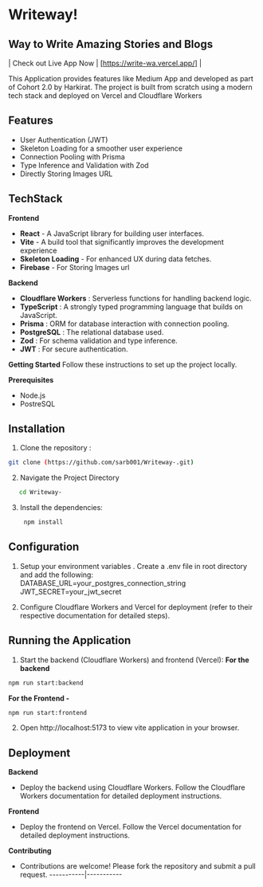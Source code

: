 # Writeway!
## Way to Write Amazing  Stories and Blogs 


| Check out Live App Now | [https://write-wa.vercel.app/] |



This Application provides features like  Medium App and  developed as part of Cohort 2.0 by Harkirat. The project is built from scratch using a modern tech stack and deployed on Vercel and Cloudflare Workers

## Features 
- User Authentication (JWT)
- Skeleton Loading for a smoother user experience
- Connection Pooling with Prisma
- Type Inference and Validation with Zod
- Directly Storing Images URL 

## TechStack

**Frontend**

- **React** -  A JavaScript library for building user interfaces.
- **Vite** -  A build tool that significantly improves the development experience 
- **Skeleton Loading** - For enhanced UX during data fetches.
- **Firebase** - For Storing Images url 

**Backend**

- **Cloudflare Workers** : Serverless functions for handling backend logic.
- **TypeScript** : A strongly typed programming language that builds on JavaScript.
- **Prisma** : ORM for database interaction with connection pooling.
- **PostgreSQL** : The relational database used.
- **Zod**  : For schema validation and type inference.
- **JWT**  : For secure authentication.

**Getting Started**
Follow these instructions to set up the project locally.

**Prerequisites**
- Node.js
- PostreSQL 


## Installation
 1) Clone the  repository :
   ```sh
  git clone (https://github.com/sarb001/Writeway-.git)
  ```

 2) Navigate the Project Directory 
 ```sh
    cd Writeway-
 ```

3) Install the dependencies:
    ```sh
     npm install 
    ```
  
## Configuration 
1) Setup your environment variables . Create a .env file in root directory and add the following:
DATABASE_URL=your_postgres_connection_string
JWT_SECRET=your_jwt_secret

2) Configure Cloudflare Workers and Vercel for deployment (refer to their respective documentation for detailed steps).

## Running the Application 
1) Start the backend (Cloudflare Workers) and frontend (Vercel):
 **For the backend** 
 ```sh
 npm run start:backend
```
  **For the Frontend -** 
   ```sh
 npm run start:frontend
```
 
 2) Open http://localhost:5173 to view  vite application in your browser.

## Deployment 

**Backend**
 - Deploy the backend using Cloudflare Workers. Follow the Cloudflare Workers documentation for detailed deployment instructions.

**Frontend**
 - Deploy the frontend on Vercel. Follow the Vercel documentation for detailed deployment instructions.

**Contributing**
 - Contributions are welcome! Please fork the repository and submit a pull request.
 -----------|-----------

